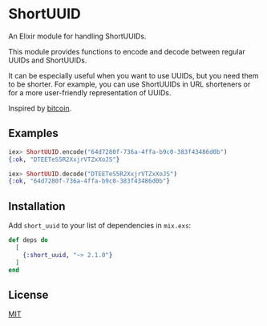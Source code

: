 # ShortUUID

<!-- MDOC !-->

An Elixir module for handling ShortUUIDs.

This module provides functions to encode and decode between regular UUIDs and ShortUUIDs.

It can be especially useful when you want to use UUIDs, but you need them to be shorter.
For example, you can use ShortUUIDs in URL shorteners or for a more user-friendly representation of UUIDs.

Inspired by [bitcoin](https://github.com/bitcoin/bitcoin/blob/08a7316c144f9f2516db8fa62400893f4358c5ae/src/base58.h#L6-L13).

## Examples

```elixir
iex> ShortUUID.encode("64d7280f-736a-4ffa-b9c0-383f43486d0b")
{:ok, "DTEETeS5R2XxjrVTZxXoJS"}

iex> ShortUUID.decode("DTEETeS5R2XxjrVTZxXoJS")
{:ok, "64d7280f-736a-4ffa-b9c0-383f43486d0b"}
```

<!-- MDOC !-->

## Installation

Add `short_uuid` to your list of dependencies in `mix.exs`:

```elixir
def deps do
  [
    {:short_uuid, "~> 2.1.0"}
  ]
end
```

## License

[MIT](./LICENSE)
